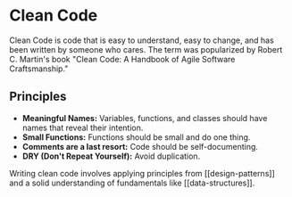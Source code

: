 # Clean Code

Clean Code is code that is easy to understand, easy to change, and has been written by someone who cares. The term was popularized by Robert C. Martin's book "Clean Code: A Handbook of Agile Software Craftsmanship."

## Principles

- **Meaningful Names:** Variables, functions, and classes should have names that reveal their intention.
- **Small Functions:** Functions should be small and do one thing.
- **Comments are a last resort:** Code should be self-documenting.
- **DRY (Don't Repeat Yourself):** Avoid duplication.

Writing clean code involves applying principles from [[design-patterns]] and a solid understanding of fundamentals like [[data-structures]].
